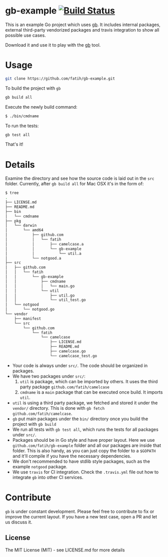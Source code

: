 # gb-example [![Build Status](http://img.shields.io/travis/fatih/gb-example.svg?style=flat-square)](https://travis-ci.org/fatih/gb-example)

This is an example Go project which uses [gb](http://getgb.io/). It includes
internal packages, external third-party vendorized packages and travis
integration to show all possible use cases.

Download it and use it to play with the [gb](http://getgb.io/) tool.

# Usage

```sh
git clone https://github.com/fatih/gb-example.git
```

To build the project with `gb`

```sh
gb build all
```

Execute the newly build command:

```sh
$ ./bin/cmdname
```

To run the tests:

```sh
gb test all
```

That's it! 

# Details

Examine the directory and see how the source code is laid out in the `src`
folder. Currently, after `gb build all` for Mac OSX it's in the form of:

```bash
$ tree
.
├── LICENSE.md
├── README.md
├── bin
│   └── cmdname
├── pkg
│   └── darwin
│       └── amd64
│           ├── github.com
│           │   └── fatih
│           │       ├── camelcase.a
│           │       └── gb-example
│           │           └── util.a
│           └── notgood.a
├── src
│   ├── github.com
│   │   └── fatih
│   │       └── gb-example
│   │           ├── cmdname
│   │           │   └── main.go
│   │           └── util
│   │               ├── util.go
│   │               └── util_test.go
│   └── notgood
│       └── notgood.go
└── vendor
    ├── manifest
    └── src
        └── github.com
            └── fatih
                └── camelcase
                    ├── LICENSE.md
                    ├── README.md
                    ├── camelcase.go
                    └── camelcase_test.go
```

* Your code is always under `src/`. The code should be organized in packages. 
* We have two packages under `src/`:
	1. `util` is package, which can be imported by others. It uses the third party package `github.com/fatih/camelcase`
    2. `cmdname` is a `main` package that can be executed once build. It imports `util`.
* `util` is using a third party package, we fetched and stored it under the `vendor/` directory. This is done with `gb fetch github.com/fatih/camelcase`.
* `gb` put main packages under the `bin/` directory once you build the project with `gb build`
* We run all tests with `gb test all`, which runs the tests for all packages under `src/`. 
* Packages should be in Go style and have proper layout. Here we use `github.com/fatih/gb-example` folder and all our packages are inside that folder. This is also handy, as you can just copy the folder to a `$GOPATH` and it'll compile if you have the necessary dependencies.
* We don't recommended to have stdlib style packages, such as the example `notgood` package.
* We use `travis` for CI integration. Check the `.travis.yml` file out how to integrate `gb` into other CI services.

# Contribute

`gb` is under constant development. Please feel free to contribute to fix or
improve the current layout. If you have a new test case, open a PR and let us
discuss it.

## License

The MIT License (MIT) - see LICENSE.md for more details
